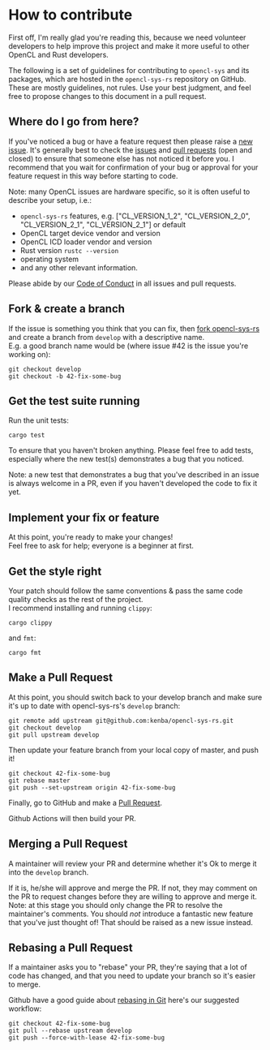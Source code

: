 # How to contribute

First off, I'm really glad you're reading this, because we need volunteer developers to help improve this project and make it more useful to other OpenCL and Rust developers.

The following is a set of guidelines for contributing to `opencl-sys` and its packages, which are hosted in the `opencl-sys-rs` repository on GitHub. These are mostly guidelines, not rules. Use your best judgment, and feel free to propose changes to this document in a pull request.

## Where do I go from here?

If you've noticed a bug or have a feature request then please raise a [new issue](https://github.com/kenba/opencl-sys-rs/issues/new).
It's generally best to check the [issues](https://github.com/kenba/opencl-sys-rs/issues) and [pull requests](https://github.com/kenba/opencl-sys-rs/pulls) (open and closed) to ensure that someone else has not noticed it before you. I recommend that you wait for confirmation of your bug or approval for your feature request in this way before starting to code.

Note: many OpenCL issues are hardware specific, so it is often useful to describe your setup, i.e.:

- `opencl-sys-rs` features, e.g. ["CL_VERSION_1_2", "CL_VERSION_2_0", "CL_VERSION_2_1", "CL_VERSION_2_1"] or default
- OpenCL target device vendor and version
- OpenCL ICD loader vendor and version
- Rust version `rustc --version`
- operating system
- and any other relevant information.

Please abide by our [Code of Conduct](CODE_OF_CONDUCT.md) in all issues and pull requests.

## Fork & create a branch

If the issue is something you think that you can fix, then [fork opencl-sys-rs](https://docs.github.com/en/get-started/quickstart/fork-a-repo) and create a branch from `develop` with a descriptive name.  
E.g. a good branch name would be (where issue #42 is the issue you're working on):

```shell
git checkout develop
git checkout -b 42-fix-some-bug
```

## Get the test suite running

Run the unit tests:

```shell
cargo test
```

To ensure that you haven't broken anything.
Please feel free to add tests, especially where the new test(s) demonstrates a bug that you noticed.

Note: a new test that demonstrates a bug that you've described in an issue is always welcome in a PR, even if you haven't developed the code to fix it yet.

## Implement your fix or feature

At this point, you're ready to make your changes!  
Feel free to ask for help; everyone is a beginner at first.

## Get the style right

Your patch should follow the same conventions & pass the same code quality checks as the rest of the project.  
I recommend installing and running `clippy`:

```shell
cargo clippy
```

and `fmt`:

```shell
cargo fmt
```

## Make a Pull Request

At this point, you should switch back to your develop branch and make sure it's up to date with opencl-sys-rs's `develop` branch:

```shell
git remote add upstream git@github.com:kenba/opencl-sys-rs.git
git checkout develop
git pull upstream develop
```

Then update your feature branch from your local copy of master, and push it!

```shell
git checkout 42-fix-some-bug
git rebase master
git push --set-upstream origin 42-fix-some-bug
```

Finally, go to GitHub and make a [Pull Request](https://docs.github.com/en/github/collaborating-with-pull-requests/proposing-changes-to-your-work-with-pull-requests/creating-a-pull-request).

Github Actions will then build your PR.

## Merging a Pull Request

A maintainer will review your PR and determine whether it's Ok to merge it into the `develop` branch.

If it is, he/she will approve and merge the PR. If not, they may comment on the PR to request changes before they are willing to approve and merge it.
Note: at this stage you should only change the PR to resolve the maintainer's comments.
You should *not* introduce a fantastic new feature that you've just thought of! That should be raised as a new issue instead.

## Rebasing a Pull Request

If a maintainer asks you to "rebase" your PR, they're saying that a lot of code has changed, and that you need to update your branch so it's easier to merge.

Github have a good guide about [rebasing in Git](https://docs.github.com/en/get-started/using-git/about-git-rebase) here's our suggested workflow:

```shell
git checkout 42-fix-some-bug
git pull --rebase upstream develop
git push --force-with-lease 42-fix-some-bug
```
